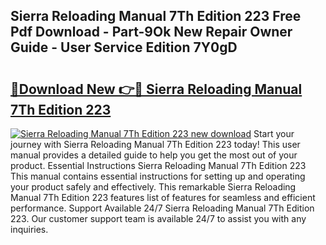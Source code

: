 ## Sierra Reloading Manual 7Th Edition 223 Free Pdf Download - Part-9Ok New Repair Owner Guide - User Service Edition 7Y0gD

# <h2><a href="http://bc31699.oget.top/?id=Sierra+Reloading+Manual+7Th+Edition+223">🔗Download New 👉🔴 Sierra Reloading Manual 7Th Edition 223</a></h2>

[![Sierra Reloading Manual 7Th Edition 223 new download](https://i.imgur.com/5g1atiW.png)](http://bc31699.oget.top/?id=Sierra+Reloading+Manual+7Th+Edition+223)
Start your journey with Sierra Reloading Manual 7Th Edition 223 today! This user manual provides a detailed guide to help you get the most out of your product. Essential Instructions Sierra Reloading Manual 7Th Edition 223 This manual contains essential instructions for setting up and operating your product safely and effectively. This remarkable Sierra Reloading Manual 7Th Edition 223 features list of features for seamless and efficient performance. Support Available 24/7 Sierra Reloading Manual 7Th Edition 223. Our customer support team is available 24/7 to assist you with any inquiries.
